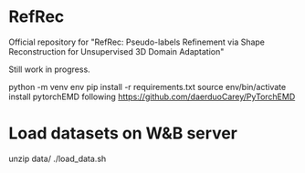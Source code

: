 # RefRec
Official repository for "RefRec: Pseudo-labels Refinement via Shape Reconstruction for Unsupervised 3D Domain Adaptation"

Still work in progress.

python -m venv env
pip install -r requirements.txt
source env/bin/activate
install pytorchEMD following https://github.com/daerduoCarey/PyTorchEMD

# Load datasets on W&B server
unzip data/
./load_data.sh
